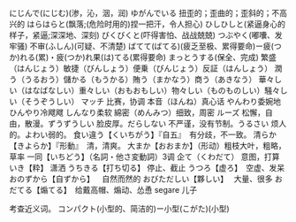 にじんで(にじむ)(渗，沁，洇，润)
ゆがんでいる  扭歪的；歪曲的；歪斜的；不高兴的
はらはらと(飘落;(危险时用的)捏一把汗，令人担心)
ひしひしと(紧逼身心的样子，紧逼;深深地、深刻)
びくびくと(吓得害怕、战战兢兢)
つぶやく(嘟囔、发牢骚)
不审(ふしん)(可疑、不清楚)
ばてて(ばてる)(疲乏至极、累得要命)ー疲(つか)れる(累)・疲(つか)れ果(は)てる(累得要命)
まっとうする(保全、完成)
繁盛（はんじょう）敏捷（びんしょう）便乗（びんじょう）反証（はんしょう）
潤う（うるおう）儲かる（もうかる）賄う（まかなう）商う（あきなう）
華々しい（はなばなしい）重々しい（おもおもしい）物々しい（ものものしい）騒々しい（そうぞうしい）
マッチ 比赛，协调
本音（ほんね）真心话
やんわり委婉地
ひんやり冷飕飕
しんなり柔软
綿密（めんみつ）细致，周密
ルーズ 松懈，自由，散漫。ずうずうしい 脸皮厚。だらしない 不严谨，没有节制。うるさい 烦人的。よわい弱的。
食い違う【くいちがう】『自五』　有分歧，不一致。
清らか【きよらか】『形動』　清，清爽。
大まか【おおまか】（形动）粗枝大叶，粗略，草率
一同【いちどう】（名詞・他さ変動詞）3调
企て（くわだて） 意图，打算
いき【粋】 潇洒
うちきる【打ち切る】 停止、截止
うつろ【虚ろ】 空虚、发呆
おのずから【自ずから】  自然而然的
おびただしい【夥しい】  大量、很多
おだてる【煽てる】 给戴高帽、煽动、怂恿
segare  儿子



考查近义词。
コンパクト(小型的、简洁的)ー小型(こがた)(小型)
